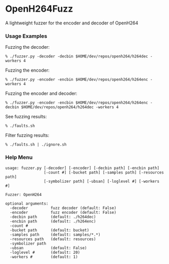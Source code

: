 OpenH264Fuzz
============

A lightweight fuzzer for the encoder and decoder of OpenH264


### Usage Examples


Fuzzing the decoder:

    % ./fuzzer.py -decoder -decbin $HOME/dev/repos/openh264/h264dec -workers 4


Fuzzing the encoder:

    % ./fuzzer.py -encoder -encbin $HOME/dev/repos/openh264/h264enc -workers 4


Fuzzing the encoder and decoder:

    % ./fuzzer.py -encoder -encbin $HOME/dev/repos/openh264/h264enc -decbin $HOME/dev/repos/openh264/h264dec -workers 4


See fuzzing results:
    
    % ./faults.sh
 
Filter fuzzing results:
    
    % ./faults.sh | ./ignore.sh



### Help Menu
    
    usage: fuzzer.py [-decoder] [-encoder] [-decbin path] [-encbin path]
                     [-count #] [-bucket path] [-samples path] [-resources path]
                     [-symbolizer path] [-ubsan] [-loglevel #] [-workers #]
    
    Fuzzer: OpenH264
    
    optional arguments:
      -decoder          fuzz decoder (default: False)
      -encoder          fuzz encoder (default: False)
      -decbin path      (default: ./h264dec)
      -encbin path      (default: ./h264enc)
      -count #
      -bucket path      (default: bucket)
      -samples path     (default: samples/*.*)
      -resources path   (default: resources)
      -symbolizer path
      -ubsan            (default: False)
      -loglevel #       (default: 20)
      -workers #        (default: 1)

